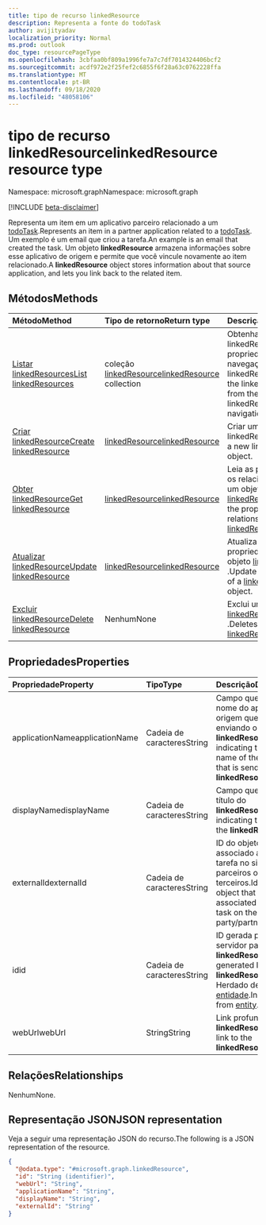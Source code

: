 ```yaml
---
title: tipo de recurso linkedResource
description: Representa a fonte do todoTask
author: avijityadav
localization_priority: Normal
ms.prod: outlook
doc_type: resourcePageType
ms.openlocfilehash: 3cbfaa0bf809a1996fe7a7c7df7014324406bcf2
ms.sourcegitcommit: acdf972e2f25fef2c6855f6f28a63c0762228ffa
ms.translationtype: MT
ms.contentlocale: pt-BR
ms.lasthandoff: 09/18/2020
ms.locfileid: "48058106"
---
```

# <a name="linkedresource-resource-type"></a><span data-ttu-id="1ab2e-103">tipo de recurso linkedResource</span><span class="sxs-lookup"><span data-stu-id="1ab2e-103">linkedResource resource type</span></span>

<span data-ttu-id="1ab2e-104">Namespace: microsoft.graph</span><span class="sxs-lookup"><span data-stu-id="1ab2e-104">Namespace: microsoft.graph</span></span>

[!INCLUDE [beta-disclaimer](../../includes/beta-disclaimer.md)]

<span data-ttu-id="1ab2e-105">Representa um item em um aplicativo parceiro relacionado a um [todoTask](./todotask.md).</span><span class="sxs-lookup"><span data-stu-id="1ab2e-105">Represents an item in a partner application related to a [todoTask](./todotask.md).</span></span> <span data-ttu-id="1ab2e-106">Um exemplo é um email que criou a tarefa.</span><span class="sxs-lookup"><span data-stu-id="1ab2e-106">An example is an email that created the task.</span></span> <span data-ttu-id="1ab2e-107">Um objeto **linkedResource** armazena informações sobre esse aplicativo de origem e permite que você vincule novamente ao item relacionado.</span><span class="sxs-lookup"><span data-stu-id="1ab2e-107">A **linkedResource** object stores information about that source application, and lets you link back to the related item.</span></span>

## <a name="methods"></a><span data-ttu-id="1ab2e-108">Métodos</span><span class="sxs-lookup"><span data-stu-id="1ab2e-108">Methods</span></span>
|<span data-ttu-id="1ab2e-109">Método</span><span class="sxs-lookup"><span data-stu-id="1ab2e-109">Method</span></span>|<span data-ttu-id="1ab2e-110">Tipo de retorno</span><span class="sxs-lookup"><span data-stu-id="1ab2e-110">Return type</span></span>|<span data-ttu-id="1ab2e-111">Descrição</span><span class="sxs-lookup"><span data-stu-id="1ab2e-111">Description</span></span>|
|:---|:---|:---|
|[<span data-ttu-id="1ab2e-112">Listar linkedResources</span><span class="sxs-lookup"><span data-stu-id="1ab2e-112">List linkedResources</span></span>](../api/todotask-list-linkedresources.md)|<span data-ttu-id="1ab2e-113">coleção [linkedResource](../resources/linkedresource.md)</span><span class="sxs-lookup"><span data-stu-id="1ab2e-113">[linkedResource](../resources/linkedresource.md) collection</span></span>|<span data-ttu-id="1ab2e-114">Obtenha o linkedResources da propriedade de navegação linkedResources.</span><span class="sxs-lookup"><span data-stu-id="1ab2e-114">Get the linkedResources from the linkedResources navigation property.</span></span>|
|[<span data-ttu-id="1ab2e-115">Criar linkedResource</span><span class="sxs-lookup"><span data-stu-id="1ab2e-115">Create linkedResource</span></span>](../api/todotask-post-linkedresources.md)|[<span data-ttu-id="1ab2e-116">linkedResource</span><span class="sxs-lookup"><span data-stu-id="1ab2e-116">linkedResource</span></span>](../resources/linkedresource.md)|<span data-ttu-id="1ab2e-117">Criar um novo objeto linkedResources.</span><span class="sxs-lookup"><span data-stu-id="1ab2e-117">Create a new linkedResources object.</span></span>|
|[<span data-ttu-id="1ab2e-118">Obter linkedResource</span><span class="sxs-lookup"><span data-stu-id="1ab2e-118">Get linkedResource</span></span>](../api/linkedresource-get.md)|[<span data-ttu-id="1ab2e-119">linkedResource</span><span class="sxs-lookup"><span data-stu-id="1ab2e-119">linkedResource</span></span>](../resources/linkedresource.md)|<span data-ttu-id="1ab2e-120">Leia as propriedades e os relacionamentos de um objeto [linkedResource](../resources/linkedresource.md) .</span><span class="sxs-lookup"><span data-stu-id="1ab2e-120">Read the properties and relationships of a [linkedResource](../resources/linkedresource.md) object.</span></span>|
|[<span data-ttu-id="1ab2e-121">Atualizar linkedResource</span><span class="sxs-lookup"><span data-stu-id="1ab2e-121">Update linkedResource</span></span>](../api/linkedresource-update.md)|[<span data-ttu-id="1ab2e-122">linkedResource</span><span class="sxs-lookup"><span data-stu-id="1ab2e-122">linkedResource</span></span>](../resources/linkedresource.md)|<span data-ttu-id="1ab2e-123">Atualiza as propriedades de um objeto [linkedResource](../resources/linkedresource.md) .</span><span class="sxs-lookup"><span data-stu-id="1ab2e-123">Update the properties of a [linkedResource](../resources/linkedresource.md) object.</span></span>|
|[<span data-ttu-id="1ab2e-124">Excluir linkedResource</span><span class="sxs-lookup"><span data-stu-id="1ab2e-124">Delete linkedResource</span></span>](../api/linkedresource-delete.md)|<span data-ttu-id="1ab2e-125">Nenhum</span><span class="sxs-lookup"><span data-stu-id="1ab2e-125">None</span></span>|<span data-ttu-id="1ab2e-126">Exclui um objeto [linkedResource](../resources/linkedresource.md) .</span><span class="sxs-lookup"><span data-stu-id="1ab2e-126">Deletes a [linkedResource](../resources/linkedresource.md) object.</span></span>|

## <a name="properties"></a><span data-ttu-id="1ab2e-127">Propriedades</span><span class="sxs-lookup"><span data-stu-id="1ab2e-127">Properties</span></span>
|<span data-ttu-id="1ab2e-128">Propriedade</span><span class="sxs-lookup"><span data-stu-id="1ab2e-128">Property</span></span>|<span data-ttu-id="1ab2e-129">Tipo</span><span class="sxs-lookup"><span data-stu-id="1ab2e-129">Type</span></span>|<span data-ttu-id="1ab2e-130">Descrição</span><span class="sxs-lookup"><span data-stu-id="1ab2e-130">Description</span></span>|
|:---|:---|:---|
|<span data-ttu-id="1ab2e-131">applicationName</span><span class="sxs-lookup"><span data-stu-id="1ab2e-131">applicationName</span></span>|<span data-ttu-id="1ab2e-132">Cadeia de caracteres</span><span class="sxs-lookup"><span data-stu-id="1ab2e-132">String</span></span>|<span data-ttu-id="1ab2e-133">Campo que indica o nome do aplicativo de origem que está enviando o **linkedResource**.</span><span class="sxs-lookup"><span data-stu-id="1ab2e-133">Field indicating the app name of the source that is sending the **linkedResource**.</span></span>|
|<span data-ttu-id="1ab2e-134">displayName</span><span class="sxs-lookup"><span data-stu-id="1ab2e-134">displayName</span></span>|<span data-ttu-id="1ab2e-135">Cadeia de caracteres</span><span class="sxs-lookup"><span data-stu-id="1ab2e-135">String</span></span>|<span data-ttu-id="1ab2e-136">Campo que indica o título do **linkedResource**.</span><span class="sxs-lookup"><span data-stu-id="1ab2e-136">Field indicating the title of the **linkedResource**.</span></span>|
|<span data-ttu-id="1ab2e-137">externalId</span><span class="sxs-lookup"><span data-stu-id="1ab2e-137">externalId</span></span>|<span data-ttu-id="1ab2e-138">Cadeia de caracteres</span><span class="sxs-lookup"><span data-stu-id="1ab2e-138">String</span></span>|<span data-ttu-id="1ab2e-139">ID do objeto que está associado a essa tarefa no sistema de parceiros ou de terceiros.</span><span class="sxs-lookup"><span data-stu-id="1ab2e-139">Id of the object that is associated with this task on the third-party/partner system.</span></span>|
|<span data-ttu-id="1ab2e-140">id</span><span class="sxs-lookup"><span data-stu-id="1ab2e-140">id</span></span>|<span data-ttu-id="1ab2e-141">Cadeia de caracteres</span><span class="sxs-lookup"><span data-stu-id="1ab2e-141">String</span></span>|<span data-ttu-id="1ab2e-142">ID gerada pelo servidor para o **linkedResource**.</span><span class="sxs-lookup"><span data-stu-id="1ab2e-142">Server generated ID for the **linkedResource**.</span></span> <span data-ttu-id="1ab2e-143">Herdado de [entidade](../resources/entity.md).</span><span class="sxs-lookup"><span data-stu-id="1ab2e-143">Inherited from [entity](../resources/entity.md).</span></span>|
|<span data-ttu-id="1ab2e-144">webUrl</span><span class="sxs-lookup"><span data-stu-id="1ab2e-144">webUrl</span></span>|<span data-ttu-id="1ab2e-145">String</span><span class="sxs-lookup"><span data-stu-id="1ab2e-145">String</span></span>|<span data-ttu-id="1ab2e-146">Link profundo para o **linkedResource**.</span><span class="sxs-lookup"><span data-stu-id="1ab2e-146">Deep link to the **linkedResource**.</span></span>|

## <a name="relationships"></a><span data-ttu-id="1ab2e-147">Relações</span><span class="sxs-lookup"><span data-stu-id="1ab2e-147">Relationships</span></span>
<span data-ttu-id="1ab2e-148">Nenhum</span><span class="sxs-lookup"><span data-stu-id="1ab2e-148">None.</span></span>

## <a name="json-representation"></a><span data-ttu-id="1ab2e-149">Representação JSON</span><span class="sxs-lookup"><span data-stu-id="1ab2e-149">JSON representation</span></span>
<span data-ttu-id="1ab2e-150">Veja a seguir uma representação JSON do recurso.</span><span class="sxs-lookup"><span data-stu-id="1ab2e-150">The following is a JSON representation of the resource.</span></span>
<!-- {
  "blockType": "resource",
  "keyProperty": "id",
  "@odata.type": "microsoft.graph.linkedResource",
  "baseType": "microsoft.graph.entity",
  "openType": false
}
-->
``` json
{
  "@odata.type": "#microsoft.graph.linkedResource",
  "id": "String (identifier)",
  "webUrl": "String",
  "applicationName": "String",
  "displayName": "String",
  "externalId": "String"
}
```



